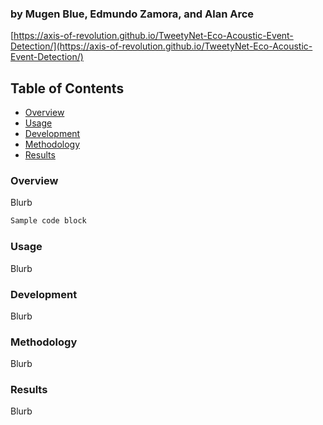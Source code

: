 ### by Mugen Blue, Edmundo Zamora, and Alan Arce

[https://axis-of-revolution.github.io/TweetyNet-Eco-Acoustic-Event-Detection/](https://axis-of-revolution.github.io/TweetyNet-Eco-Acoustic-Event-Detection/)

## Table of Contents

* [Overview](#overview)
* [Usage](#usage)
* [Development](#development)
* [Methodology](#methodology)
* [Results](#results)

### Overview

Blurb  
```markdown
Sample code block
```

### Usage

Blurb

### Development

Blurb

### Methodology

Blurb

### Results

Blurb
